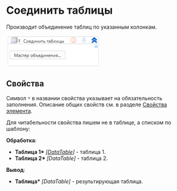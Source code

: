 # Соединить таблицы

Производит объединение таблиц по указанным колонкам.

![](<../../../../.gitbook/assets1/DataTables.WFDataTableJoin.png>)

## Свойства
Символ `*` в названии свойства указывает на обязательность заполнения. Описание общих свойств см. в разделе [Свойства элемента](https://docs.primo-rpa.ru/primo-rpa/primo-studio/process/elements#svoistva-elementa).

Для читабельности свойства пишем не в таблице, а списком по шаблону:

**Обработка**:

* **Таблица 1\*** *[[DataTable](https://learn.microsoft.com/ru-ru/dotnet/api/system.data.datatable?view=net-8.0&viewFallbackFrom=net-4.6.1)]* - таблица 1.
* **Таблица 2\*** *[DataTable]* - таблица 2.

**Вывод**:

* **Таблица\*** *[DataTable]* - результирующая таблица.

